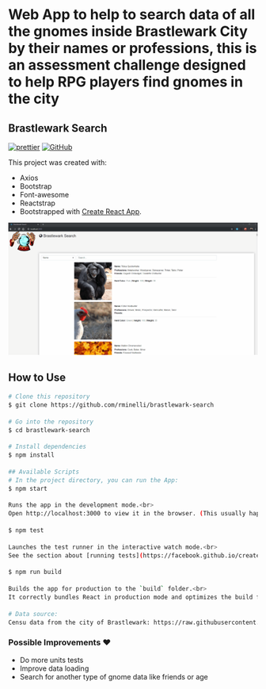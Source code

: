# Web App to help to search data of all the gnomes inside Brastlewark City by their names or professions, this is an assessment challenge designed to help RPG players find gnomes in the city

## Brastlewark Search

[![prettier](https://img.shields.io/badge/styled%20with-prettier-ff69b4.svg)](https://github.com/prettier/prettier)
[![GitHub](https://img.shields.io/github/license/mtxr/vscode-sqltools?style=flat-square)](https://github.com/rminelli/brastlewark-search/blob/master/LICENSE)

This project was created with:

- Axios
- Bootstrap
- Font-awesome
- Reactstrap
- Bootstrapped with [Create React App](https://github.com/facebook/create-react-app).

![](preview.gif)

## How to Use

```bash
# Clone this repository
$ git clone https://github.com/rminelli/brastlewark-search

# Go into the repository
$ cd brastlewark-search

# Install dependencies
$ npm install

## Available Scripts
# In the project directory, you can run the App:
$ npm start

Runs the app in the development mode.<br>
Open http://localhost:3000 to view it in the browser. (This usually happens automatically)

$ npm test

Launches the test runner in the interactive watch mode.<br>
See the section about [running tests](https://facebook.github.io/create-react-app/docs/running-tests) for more information.

$ npm run build

Builds the app for production to the `build` folder.<br>
It correctly bundles React in production mode and optimizes the build for the best performance.

# Data source:
Censu data from the city of Brastlewark: https://raw.githubusercontent.com/rrafols/mobile_test/master/data.json

```

### Possible Improvements ❤️

- Do more units tests
- Improve data loading
- Search for another type of gnome data like friends or age
